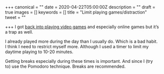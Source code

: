 +++
canonical = ""
date = 2020-04-22T05:00:00Z
description = ""
draft = true
images = []
keywords = []
title = "Limit playing games/distraction"
tweet = ""

+++
I got [back into playing video games](https://milafrerichs.com/microposts/back-into-online-gaming/) and especially online games but it’s a trap as well. 

I already played more during the day than I usually do. Which is a bad habit. I think I need to restrict myself more. Although I used a timer to limit my daytime playing to 10-20 minutes. 

Getting breaks especially during these times is important. And since I (try to) use the Pomodoro technique. Breaks are recommended.